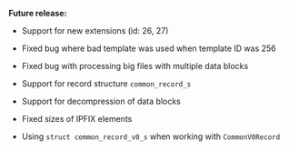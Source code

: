 **Future release:**

*  Support for new extensions (id: 26, 27)
*  Fixed bug where bad template was used when template ID was 256
*  Fixed bug with processing big files with multiple data blocks
*  Support for record structure `common_record_s`
*  Support for decompression of data blocks

*  Fixed sizes of IPFIX elements
*  Using `struct common_record_v0_s` when working with `CommonV0Record`
